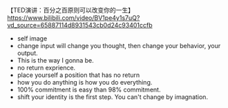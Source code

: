 【TED演讲：百分之百原则可以改变你的一生】https://www.bilibili.com/video/BV1pe4y1s7uQ?vd_source=65887114d8931543cb0d24c93401ccfb
- self image
- change input will change you thought, then change your behavior, your output.
- This is the way I gonna be. 
- no return exprience.
- place yourself a position that has no return 
- how you do anything is how you  do everything.
- 100% commitment is easy than 98% commitment.
- shift your identity is the first step. You can't change by imagnation.